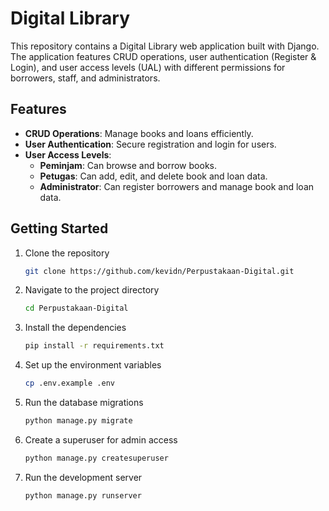 # Digital Library

This repository contains a Digital Library web application built with Django. The application features CRUD operations, user authentication (Register & Login), and user access levels (UAL) with different permissions for borrowers, staff, and administrators.

## Features

- **CRUD Operations**: Manage books and loans efficiently.
- **User Authentication**: Secure registration and login for users.
- **User Access Levels**:
  - **Peminjam**: Can browse and borrow books.
  - **Petugas**: Can add, edit, and delete book and loan data.
  - **Administrator**: Can register borrowers and manage book and loan data.

## Getting Started

1. Clone the repository
   ```sh
   git clone https://github.com/kevidn/Perpustakaan-Digital.git
   ```
2. Navigate to the project directory
   ```sh
   cd Perpustakaan-Digital
   ```
3. Install the dependencies
   ```sh
   pip install -r requirements.txt
   ```
4. Set up the environment variables
   ```sh
   cp .env.example .env
   ```
5. Run the database migrations
   ```sh
   python manage.py migrate
   ```
6. Create a superuser for admin access
   ```sh
   python manage.py createsuperuser
   ```
7. Run the development server
   ```sh
   python manage.py runserver
   ```
